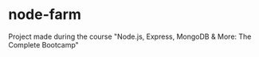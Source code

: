 # node-farm
Project made during the course "Node.js, Express, MongoDB & More: The Complete Bootcamp"
